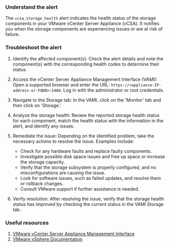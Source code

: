 ### Understand the alert

The `vcsa_storage_health` alert indicates the health status of the storage components in your VMware vCenter Server Appliance (vCSA). It notifies you when the storage components are experiencing issues or are at risk of failure.

### Troubleshoot the alert

1. Identify the affected component(s): Check the alert details and note the component(s) with the corresponding health codes to determine their status.

2. Access the vCenter Server Appliance Management Interface (VAMI): Open a supported browser and enter the URL: `https://<appliance-IP-address-or-FQDN>:5480`. Log in with the administrator or root credentials.

3. Navigate to the Storage tab: In the VAMI, click on the 'Monitor' tab and then click on 'Storage.'

4. Analyze the storage health: Review the reported storage health status for each component, match the health status with the information in the alert, and identify any issues.

5. Remediate the issue: Depending on the identified problem, take the necessary actions to resolve the issue. Examples include:

   - Check for any hardware faults and replace faulty components.
   - Investigate possible disk space issues and free up space or increase the storage capacity.
   - Verify that the storage subsystem is properly configured, and no misconfigurations are causing the issue.
   - Look for software issues, such as failed updates, and resolve them or rollback changes.
   - Consult VMware support if further assistance is needed.

6. Verify resolution: After resolving the issue, verify that the storage health status has improved by checking the current status in the VAMI Storage tab.

### Useful resources

1. [VMware vCenter Server Appliance Management Interface](https://docs.vmware.com/en/VMware-vSphere/7.0/com.vmware.vsphere.vcenter.configuration.doc/GUID-ACEC0944-EFA7-482B-84DF-6A084C0868B3.html)
2. [VMware vSphere Documentation](https://docs.vmware.com/en/VMware-vSphere/index.html)
